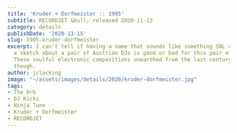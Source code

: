 ```yaml
---
title: 'Kruder + Dorfmeister :: 1995'
subtitle: RECORDJET &bull; released 2020-11-13
category: details
publishDate: '2020-11-15'
slug: 1995-kruder-dorfmeister
excerpt: I can’t tell if having a name that sounds like something SNL cooked up for
  a sketch about a pair of Austrian DJs is good or bad for this pair of Austrian DJs.
  These soulful electronic compositions unearthed from the last century are no joke,
  though.
author: jclacking
image: "~/assets/images/details/2020/kruder-dorfmeister.jpg"
tags:
- The Orb
- DJ Kicks
- Ninja Tune
- Kruder + Dorfmeister
- RECORDJET
---
```


